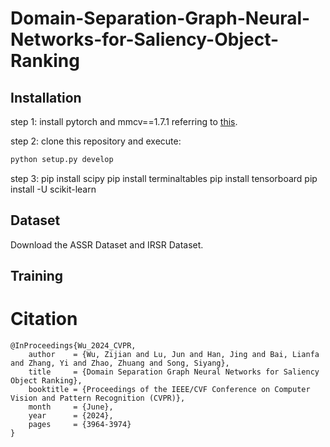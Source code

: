 # Domain-Separation-Graph-Neural-Networks-for-Saliency-Object-Ranking

## Installation
step 1: install pytorch and mmcv==1.7.1 referring to [this](https://github.com/open-mmlab/mmcv).

step 2: clone this repository and execute:
```bash
python setup.py develop
```

step 3: pip install scipy
        pip install terminaltables
        pip install tensorboard
        pip install -U scikit-learn

## Dataset
Download the ASSR Dataset and IRSR Dataset.

## Training

# Citation
    @InProceedings{Wu_2024_CVPR,
        author    = {Wu, Zijian and Lu, Jun and Han, Jing and Bai, Lianfa and Zhang, Yi and Zhao, Zhuang and Song, Siyang},
        title     = {Domain Separation Graph Neural Networks for Saliency Object Ranking},
        booktitle = {Proceedings of the IEEE/CVF Conference on Computer Vision and Pattern Recognition (CVPR)},
        month     = {June},
        year      = {2024},
        pages     = {3964-3974}
    }

